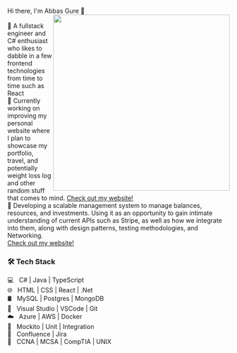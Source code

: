 Hi there, I'm Abbas Gure 👋
<img width="400" src="URL_OF_YOUR_IMAGE" align="right"/>
<br/><br/>
💼 A fullstack engineer and C# enthusiast who likes to dabble in a few frontend technologies from time to time such as React
<br/>
🔭 Currently working on improving my personal website where I plan to showcase my portfolio, travel, and potentially weight loss log and other random stuff that comes to mind. [Check out my website!](https://gure.co.uk)
<br/>
🌱 Developing a scalable management system to manage balances, resources, and investments. Using it as an opportunity to gain intimate understanding of current APIs such as Stripe, as well as how we integrate into them, along with design patterns, testing methodologies, and Networking.
<br/>
[Check out my website!](https://gure.co.uk)
<br/>
<h3>🛠 Tech Stack</h3>
💻 &nbsp; C# | Java | TypeScript
<br/>
🌐 &nbsp; HTML | CSS | React | .Net 
<br/>
🛢  &nbsp; MySQL | Postgres | MongoDB 
<br/>
🔧 &nbsp; Visual Studio | VSCode | Git 
<br/>
☁️ &nbsp; Azure | AWS | Docker 
<br/>
🎯 &nbsp; Mockito | Unit | Integration
<br/>
📅 &nbsp; Confluence | Jira 
<br/>
📶 &nbsp; CCNA | MCSA | CompTIA | UNIX
